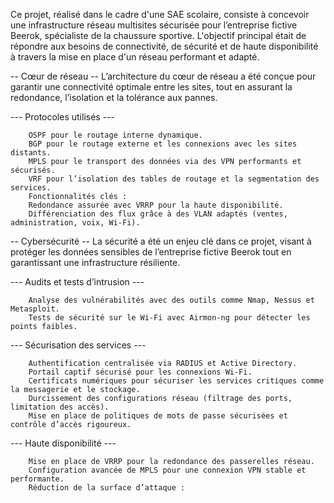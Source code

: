 Ce projet, réalisé dans le cadre d'une SAE scolaire, consiste à concevoir une infrastructure réseau multisites sécurisée pour l’entreprise fictive Beerok, spécialiste de la chaussure sportive.
L'objectif principal était de répondre aux besoins de connectivité, de sécurité et de haute disponibilité à travers la mise en place d'un réseau performant et adapté.

 -- Cœur de réseau --
 L’architecture du cœur de réseau a été conçue pour garantir une connectivité optimale entre les sites, tout en assurant la redondance, l’isolation et la tolérance aux pannes.

 --- Protocoles utilisés ---
        
        OSPF pour le routage interne dynamique.
        BGP pour le routage externe et les connexions avec les sites distants.
        MPLS pour le transport des données via des VPN performants et sécurisés.
        VRF pour l’isolation des tables de routage et la segmentation des services.
        Fonctionnalités clés :
        Redondance assurée avec VRRP pour la haute disponibilité.
        Différenciation des flux grâce à des VLAN adaptés (ventes, administration, voix, Wi-Fi).



 -- Cybersécurité --
 La sécurité a été un enjeu clé dans ce projet, visant à protéger les données sensibles de l’entreprise fictive Beerok tout en garantissant une infrastructure résiliente.

 --- Audits et tests d’intrusion ---

        Analyse des vulnérabilités avec des outils comme Nmap, Nessus et Metasploit.
        Tests de sécurité sur le Wi-Fi avec Airmon-ng pour détecter les points faibles.


 --- Sécurisation des services ---

        Authentification centralisée via RADIUS et Active Directory.
        Portail captif sécurisé pour les connexions Wi-Fi.
        Certificats numériques pour sécuriser les services critiques comme la messagerie et le stockage.
        Durcissement des configurations réseau (filtrage des ports, limitation des accès).
        Mise en place de politiques de mots de passe sécurisées et contrôle d’accès rigoureux.


 --- Haute disponibilité ---

        Mise en place de VRRP pour la redondance des passerelles réseau.
        Configuration avancée de MPLS pour une connexion VPN stable et performante.
        Réduction de la surface d’attaque :
